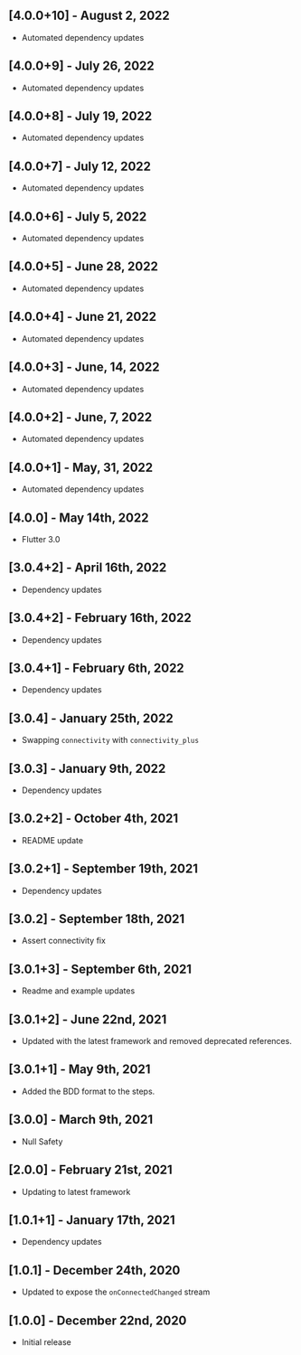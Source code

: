 ## [4.0.0+10] - August 2, 2022

* Automated dependency updates


## [4.0.0+9] - July 26, 2022

* Automated dependency updates


## [4.0.0+8] - July 19, 2022

* Automated dependency updates


## [4.0.0+7] - July 12, 2022

* Automated dependency updates


## [4.0.0+6] - July 5, 2022

* Automated dependency updates


## [4.0.0+5] - June 28, 2022

* Automated dependency updates


## [4.0.0+4] - June 21, 2022

* Automated dependency updates


## [4.0.0+3] - June, 14, 2022

* Automated dependency updates


## [4.0.0+2] - June, 7, 2022

* Automated dependency updates


## [4.0.0+1] - May, 31, 2022

* Automated dependency updates


## [4.0.0] - May 14th, 2022

* Flutter 3.0


## [3.0.4+2] - April 16th, 2022

* Dependency updates


## [3.0.4+2] - February 16th, 2022

* Dependency updates


## [3.0.4+1] - February 6th, 2022

* Dependency updates


## [3.0.4] - January 25th, 2022

* Swapping `connectivity` with `connectivity_plus`


## [3.0.3] - January 9th, 2022

* Dependency updates


## [3.0.2+2] - October 4th, 2021

* README update


## [3.0.2+1] - September 19th, 2021

* Dependency updates


## [3.0.2] - September 18th, 2021

* Assert connectivity fix


## [3.0.1+3] - September 6th, 2021

* Readme and example updates


## [3.0.1+2] - June 22nd, 2021

* Updated with the latest framework and removed deprecated references.


## [3.0.1+1] - May 9th, 2021

* Added the BDD format to the steps.


## [3.0.0] - March 9th, 2021

* Null Safety


## [2.0.0] - February 21st, 2021

* Updating to latest framework


## [1.0.1+1] - January 17th, 2021

* Dependency updates


## [1.0.1] - December 24th, 2020

* Updated to expose the `onConnectedChanged` stream


## [1.0.0] - December 22nd, 2020

* Initial release










